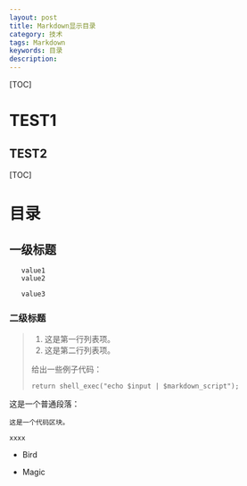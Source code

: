 ```yaml
---
layout: post
title: Markdown显示目录
category: 技术
tags: Markdown
keywords: 目录
description: 
---
```


[TOC]

TEST1
====

TEST2
------

[TOC]

# 目录

## 一级标题

       value1
       value2

       value3

### 二级标题
> 
> 1.   这是第一行列表项。
> 2.   这是第二行列表项。
> 
> 给出一些例子代码：
> 
>     return shell_exec("echo $input | $markdown_script");

<p>这是一个普通段落：</p>

<pre><code>这是一个代码区块。
</code></pre>

<code>xxxx
</code>

*   Bird

*   Magic